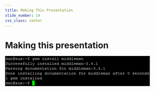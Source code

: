 ```yaml
---
title: Making This Presentation
slide_number: 14
css_class: center
---
```


# Making this presentation

![Installing Middleman is as simple as typing "gem install middleman", assuming you've already got Ruby installed.](images/install-middleman.png)
